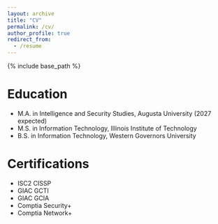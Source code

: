 ```yaml
---
layout: archive
title: "CV"
permalink: /cv/
author_profile: true
redirect_from:
  - /resume
---
```


{% include base_path %}

Education
======
* M.A. in Intelligence and Security Studies, Augusta University (2027 expected)
* M.S. in Information Technology, Illinois Institute of Technology
* B.S. in Information Technology, Western Governors University

Certifications
======
* ISC2 CISSP
* GIAC GCTI
* GIAC GCIA
* Comptia Security+
* Comptia Network+